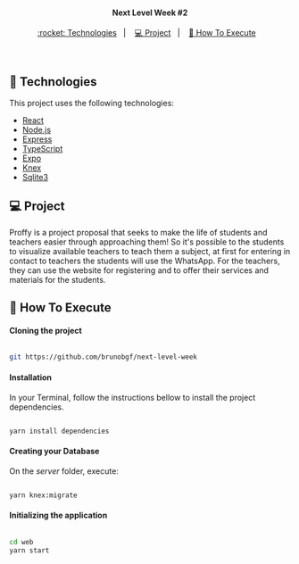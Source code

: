 
<h4 align="center">
  Next Level Week #2
</h4>

<p align="center">
  <a href="#rocket-tecnologias"> :rocket: Technologies</a>&nbsp;&nbsp;&nbsp;|&nbsp;&nbsp;&nbsp;
  <a href="#-projeto">💻 Project</a>&nbsp;&nbsp;&nbsp;|&nbsp;&nbsp;&nbsp;
  <a href="#-como-executar">🔖 How To Execute</a>&nbsp;&nbsp;&nbsp;
</p>


<br>

## :rocket: Technologies

This project uses the following technologies:

- [React](https://reactjs.org)
- [Node.js](https://nodejs.org/en/)
- [Express](https://expressjs.com/pt-br/)
- [TypeScript](https://www.typescriptlang.org/)
- [Expo](https://expo.io/)
- [Knex](http://knexjs.org/)
- [Sqlite3](https://www.sqlite.org/index.html)

## 💻 Project

Proffy is a project proposal that seeks to make the life of students and teachers easier through approaching them!
So it's possible to the students to visualize available teachers  to teach them a subject, at first for entering in contact to teachers the students will use the WhatsApp. For the teachers, they can use the website for registering and to offer their services and materials for the students. 

## 🔖 How To Execute

#### Cloning the project
```sh

git https://github.com/brunobgf/next-level-week

```
#### Installation 
In your Terminal, follow the instructions bellow to install the project dependencies. 
```sh

yarn install dependencies

```

#### Creating your Database
On the *server* folder, execute: 
```sh

yarn knex:migrate

```
#### Initializing the application 
```sh

cd web
yarn start

```
